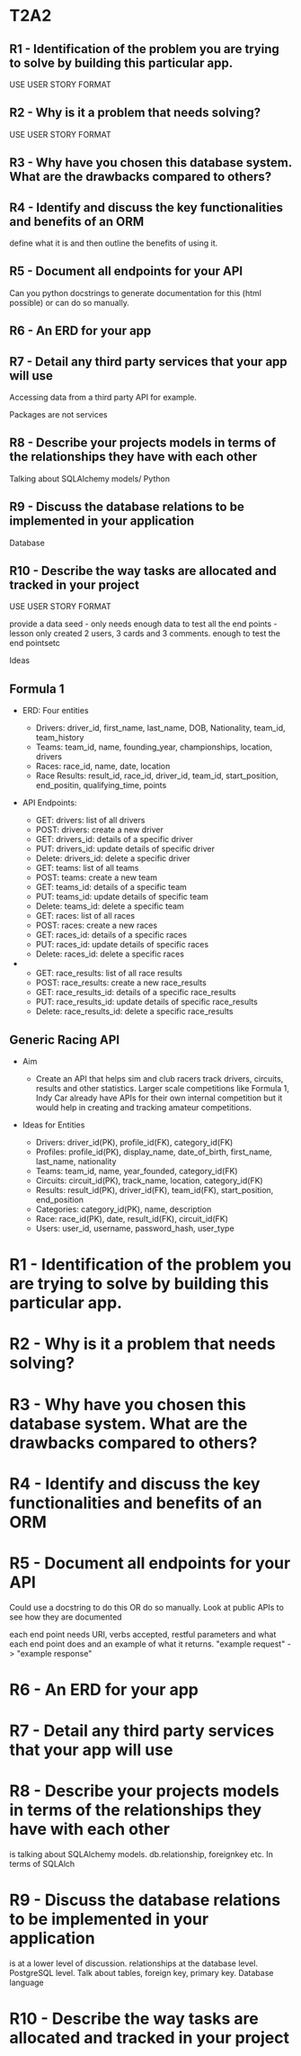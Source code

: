 #  T2A2

## R1 - Identification of the problem you are trying to solve by building this particular app.

USE USER STORY FORMAT
## R2 - Why is it a problem that needs solving?

USE USER STORY FORMAT
## R3 - Why have you chosen this database system. What are the drawbacks compared to others?

## R4 - Identify and discuss the key functionalities and benefits of an ORM

define what it is and then outline the benefits of using it. 

## R5 - Document all endpoints for your API

Can you python docstrings to generate documentation for this (html possible) or can do so manually. 


## R6 - An ERD for your app

## R7 - Detail any third party services that your app will use

Accessing data from a third party API for example. 

Packages are not services

## R8 - Describe your projects models in terms of the relationships they have with each other

Talking about SQLAlchemy models/ Python
## R9 - Discuss the database relations to be implemented in your application

Database

## R10 - Describe the way tasks are allocated and tracked in your project


USE USER STORY FORMAT

provide a data seed - only needs enough data to test all the end points - lesson only created 2 users, 3 cards and 3 comments. enough to test the end pointsetc



Ideas

## Formula 1

- ERD: Four entities
  - Drivers: driver_id, first_name, last_name, DOB, Nationality, team_id, team_history
  - Teams: team_id, name, founding_year, championships, location, drivers
  - Races: race_id, name, date, location
  - Race Results: result_id, race_id, driver_id, team_id, start_position, end_positin, qualifying_time, points

- API Endpoints: 
  - GET: drivers: list of all drivers
  - POST: drivers: create a new driver
  - GET: drivers_id: details of a specific driver
  - PUT: drivers_id: update details of specific driver
  - Delete: drivers_id: delete a specific driver
  - GET: teams: list of all teams
  - POST: teams: create a new team
  - GET: teams_id: details of a specific team
  - PUT: teams_id: update details of specific team
  - Delete: teams_id: delete a specific team  
  - GET: races: list of all races
  - POST: races: create a new races
  - GET: races_id: details of a specific races
  - PUT: races_id: update details of specific races
  - Delete: races_id: delete a specific races
- - GET: race_results: list of all race results
  - POST: race_results: create a new race_results
  - GET: race_results_id: details of a specific race_results
  - PUT: race_results_id: update details of specific race_results
  - Delete: race_results_id: delete a specific race_results



## Generic Racing API

- Aim
  - Create an API that helps sim and club racers track drivers, circuits, results and other statistics. Larger scale competitions like Formula 1, Indy Car already have APIs for their own internal competition but it would help in creating and tracking amateur competitions. 

- Ideas for Entities
  - Drivers: driver_id(PK), profile_id(FK), category_id(FK)
  - Profiles: profile_id(PK), display_name, date_of_birth, first_name, last_name, nationality
  - Teams: team_id, name, year_founded, category_id(FK)
  - Circuits: circuit_id(PK), track_name, location, category_id(FK)
  - Results: result_id(PK), driver_id(FK), team_id(FK), start_position, end_position
  - Categories: category_id(PK), name, description
  - Race: race_id(PK), date, result_id(FK), circuit_id(FK)
  - Users: user_id, username, password_hash, user_type



# R1 - Identification of the problem you are trying to solve by building this particular app.

# R2 - Why is it a problem that needs solving?

# R3 - Why have you chosen this database system. What are the drawbacks compared to others? 

# R4 - Identify and discuss the key functionalities and benefits of an ORM

# R5 - Document all endpoints for your API

Could use a docstring to do this OR do so manually. Look at public APIs to see how they are documented

each end point needs URI, verbs accepted, restful parameters and what each end point does and an example of what it returns. "example request" -> "example response"
# R6 - An ERD for your app

# R7 - Detail any third party services that your app will use

# R8 - Describe your projects models in terms of the relationships they have with each other
 is talking about SQLAlchemy models. db.relationship, foreignkey etc. In terms of SQLAlch
# R9 - Discuss the database relations to be implemented in your application
 is at a lower level of discussion. relationships at the database level. PostgreSQL level. Talk about tables, foreign key, primary key. Database language
# R10 - Describe the way tasks are allocated and tracked in your project